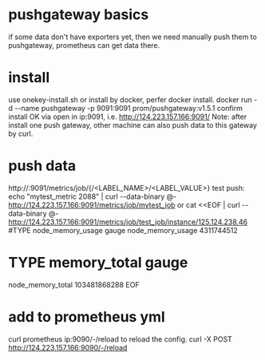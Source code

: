 # pushgateway basics
if some data don't have exporters yet, then we need manually push them to pushgateway, prometheus can get data there.

# install
use onekey-install.sh or install by docker, perfer docker install.
docker run -d --name pushgateway -p 9091:9091 prom/pushgateway:v1.5.1
confirm install OK via open in ip:9091, i.e. http://124.223.157.166:9091/
Note: after install one push gateway, other machine can also push data to this gateway by curl.

# push data
http://<ip>:9091/metrics/job/<JOBNAME>{/<LABEL_NAME>/<LABEL_VALUE>}
test push:
echo "mytest_metric 2088" | curl --data-binary @- http://124.223.157.166:9091/metrics/job/mytest_job
or
cat <<EOF | curl --data-binary @- http://124.223.157.166:9091/metrics/job/test_job/instance/125.124.238.46
#TYPE node_memory_usage gauge
node_memory_usage 4311744512
# TYPE memory_total gauge
node_memory_total 103481868288
EOF

# add to prometheus yml
curl prometheus ip:9090/-/reload to reload the config.
curl -X POST http://124.223.157.166:9090/-/reload
